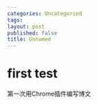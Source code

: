 ```yaml
---
categories: Uncategoried
tags: 
layout: post
published: false
title: Unnamed
---
```

# first test 

第一次用Chrome插件编写博文